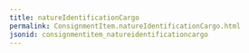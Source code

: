 ```yaml
---
title: natureIdentificationCargo
permalink: ConsignmentItem.natureIdentificationCargo.html
jsonid: consignmentitem_natureidentificationcargo
---
```

